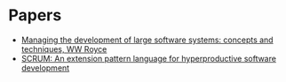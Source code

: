 # Papers

- [Managing the development of large software systems: concepts and techniques, WW Royce](https://blog.jbrains.ca/assets/articles/royce1970.pdf)
- [SCRUM: An extension pattern language for hyperproductive software development](https://d1wqtxts1xzle7.cloudfront.net/46314540/SCRUM_An_extension_pattern_language_for_20160607-32322-1fhkb9s-libre.pdf)
